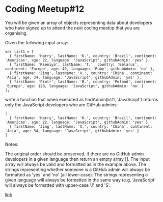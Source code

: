 # Coding Meetup#12

You will be given an array of objects representing data about developers who have signed up to attend the next coding meetup that you are organising.

Given the following input array:
```
var list1 = [
  { firstName: 'Harry', lastName: 'K.', country: 'Brazil', continent: 'Americas', age: 22, language: 'JavaScript', githubAdmin: 'yes' },
  { firstName: 'Kseniya', lastName: 'T.', country: 'Belarus', continent: 'Europe', age: 49, language: 'Ruby', githubAdmin: 'no' },
  { firstName: 'Jing', lastName: 'X.', country: 'China', continent: 'Asia', age: 34, language: 'JavaScript', githubAdmin: 'yes' },
  { firstName: 'Piotr', lastName: 'B.', country: 'Poland', continent: 'Europe', age: 128, language: 'JavaScript', githubAdmin: 'no' }
];
```
write a function that when executed as findAdmin(list1, 'JavaScript') returns only the JavaScript developers who are GitHub admins:
```
[
  { firstName: 'Harry', lastName: 'K.', country: 'Brazil', continent: 'Americas', age: 22, language: 'JavaScript', githubAdmin: 'yes' },
  { firstName: 'Jing', lastName: 'X.', country: 'China', continent: 'Asia', age: 34, language: 'JavaScript', githubAdmin: 'yes' }
]
```
Notes:

The original order should be preserved.
If there are no GitHub admin developers in a given language then return an empty array [].
The input array will always be valid and formatted as in the example above.
The strings representing whether someone is a GitHub admin will always be formatted as 'yes' and 'no' (all lower-case).
The strings representing a given language will always be formatted in the same way (e.g. 'JavaScript' will always be formatted with upper-case 'J' and 'S'.

[link](https://www.codewars.com/kata/coding-meetup-number-12-higher-order-functions-series-find-github-admins)